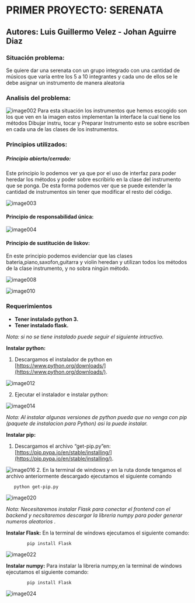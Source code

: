 # PRIMER PROYECTO: SERENATA
## Autores: Luis Guillermo Velez - Johan Aguirre Diaz
### Situación problema:
Se quiere dar una serenata con un grupo integrado  con una cantidad de  músicos que varía entre los 5 a 10 integrantes y cada uno de ellos se le debe asignar un instrumento  de manera aleatoria

### Analisis del problema:
![image002](imagenes/image002.gif)
Para esta situación los instrumentos que hemos escogido son los que ven en la imagen estos implementan  la interface la cual tiene los métodos Dibujar instru, tocar y Preparar Instrumento esto se sobre escriben en cada una de las clases de los instrumentos. 

### Principios utilizados:
##### Principio abierto/cerrado:
Este principio lo podemos ver ya que por el uso de interfaz para poder heredar los métodos  y poder sobre escribirlo en la clase del instrumento que se ponga. De esta forma podemos ver que se puede extender la cantidad de instrumentos sin tener que modificar el resto del código.

![image003](imagenes/image003.png)

#### Principio de responsabilidad única:

![image004](imagenes/image005.png)

#### Principio de sustitución de liskov:
En este principio podemos evidenciar que las clases bateria,piano,saxofon,guitarra y violin heredan y utilizan todos los métodos de la clase instrumento, y no sobra ningún método.

![image008](imagenes/image008.gif)

![image010](imagenes/image010.gif)

### Requerimientos
* **Tener instalado python 3.**
* **Tener instalado  flask.**

_Nota: si no se tiene instalado puede seguir el siguiente intructivo._ 


**Instalar python:**
1. Descargamos el instalador de python en [https://www.python.org/downloads/](https://www.python.org/downloads/).

![image012](imagenes/image012.gif)

2. Ejecutar el instalador e instalar python:

![image014](imagenes/image014.gif)


_Nota: Al instalar algunas versiones de python pueda que no venga con pip (paquete de instalacion para Python) asi la puede instalar._

**Instalar pip:**

1. Descargamos el archivo “get-pip.py”en: [https://pip.pypa.io/en/stable/installing/](https://pip.pypa.io/en/stable/installing/).

![image016](imagenes/image016.gif)
2. En la terminal de windows y en la ruta donde tengamos el archivo anteriormente descargado ejecutamos el siguiente comando

       python get-pip.py
     
![image020](imagenes/image020.gif)

_Nota: Necesitaremos instalar Flask para conectar el frontend con el backend y necsitaremos descargar la libreria numpy para poder generar numeros aleatorios ._

**Instalar Flask:**
En la terminal de windows ejecutamos el siguiente comando:

            pip install Flask
            
  ![image022](imagenes/image022.gif)
            
**Instalar numpy:**
Para instalar la libreria numpy,en la terminal de windows ejecutamos el siguiente comando:

            pip install Flask
            
   ![image024](imagenes/image024.gif)
